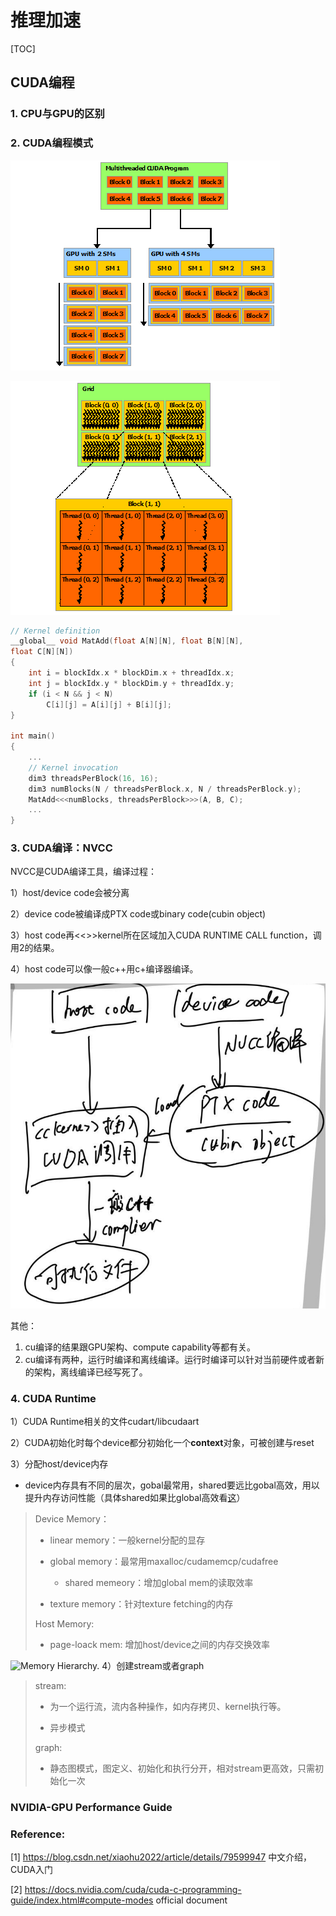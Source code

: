 # 推理加速

[TOC]

## CUDA编程

### 1. CPU与GPU的区别

### 2. CUDA编程模式

![](https://raw.githubusercontent.com/mightycatty/image_bed/master/images20200216130515.png)

![](https://raw.githubusercontent.com/mightycatty/image_bed/master/images20200216130525.png)

```c++
// Kernel definition
__global__ void MatAdd(float A[N][N], float B[N][N],
float C[N][N])
{
    int i = blockIdx.x * blockDim.x + threadIdx.x;
    int j = blockIdx.y * blockDim.y + threadIdx.y;
    if (i < N && j < N)
        C[i][j] = A[i][j] + B[i][j];
}

int main()
{
    ...
    // Kernel invocation
    dim3 threadsPerBlock(16, 16);
    dim3 numBlocks(N / threadsPerBlock.x, N / threadsPerBlock.y);
    MatAdd<<<numBlocks, threadsPerBlock>>>(A, B, C);
    ...
}
```

### 3. CUDA编译：NVCC

NVCC是CUDA编译工具，编译过程：

1）host/device code会被分离

2）device code被编译成PTX code或binary code(cubin object)

3）host code再<<>>kernel所在区域加入CUDA RUNTIME CALL function，调用2的结果。

4）host code可以像一般c++用c+编译器编译。

![](https://raw.githubusercontent.com/mightycatty/image_bed/master/images20200216161205.png)

其他：

1. cu编译的结果跟GPU架构、compute capability等都有关。
2. cu编译有两种，运行时编译和离线编译。运行时编译可以针对当前硬件或者新的架构，离线编译已经写死了。

### 4. CUDA Runtime

1）CUDA Runtime相关的文件cudart/libcudaart

2）CUDA初始化时每个device都分初始化一个**context**对象，可被创建与reset

3）分配host/device内存

- device内存具有不同的层次，gobal最常用，shared要远比gobal高效，用以提升内存访问性能（具体shared如果比global高效看[这](https://docs.nvidia.com/cuda/cuda-c-programming-guide/index.html#shared-memory)）
> Device Memory：
>
> - linear memory：一般kernel分配的显存
> - global memory：最常用maxalloc/cudamemcp/cudafree
>   - shared memeory：增加global mem的读取效率
>
> - texture memory：针对texture fetching的内存
>
> Host Memory:
>
> - page-loack mem: 增加host/device之间的内存交换效率    

![Memory Hierarchy.](https://docs.nvidia.com/cuda/cuda-c-programming-guide/graphics/memory-hierarchy.png)
 4）创建stream或者graph

 >stream:
 > - 为一个运行流，流内各种操作，如内存拷贝、kernel执行等。
 >
 > - 异步模式
 >
 >graph:
 >
 > - 静态图模式，图定义、初始化和执行分开，相对stream更高效，只需初始化一次


### NVIDIA-GPU Performance Guide

### Reference:

[1] https://blog.csdn.net/xiaohu2022/article/details/79599947 中文介绍，CUDA入门

[2] https://docs.nvidia.com/cuda/cuda-c-programming-guide/index.html#compute-modes official document
